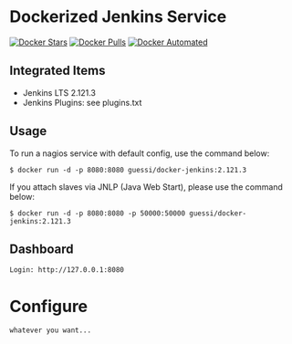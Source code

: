# Dockerized Jenkins Service

[![Docker Stars](https://img.shields.io/docker/stars/guessi/docker-jenkins.svg)](https://hub.docker.com/r/guessi/docker-jenkins/)
[![Docker Pulls](https://img.shields.io/docker/pulls/guessi/docker-jenkins.svg)](https://hub.docker.com/r/guessi/docker-jenkins/)
[![Docker Automated](https://img.shields.io/docker/automated/guessi/docker-jenkins.svg)](https://hub.docker.com/r/guessi/docker-jenkins/)


## Integrated Items

* Jenkins LTS 2.121.3
* Jenkins Plugins: see plugins.txt


## Usage

To run a nagios service with default config, use the command below:

    $ docker run -d -p 8080:8080 guessi/docker-jenkins:2.121.3

If you attach slaves via JNLP (Java Web Start), please use the command below:

    $ docker run -d -p 8080:8080 -p 50000:50000 guessi/docker-jenkins:2.121.3


## Dashboard

    Login: http://127.0.0.1:8080


# Configure

    whatever you want...
